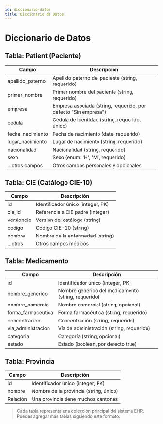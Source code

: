 ```yaml
---
id: diccionario-datos
title: Diccionario de Datos
---
```


# Diccionario de Datos

## Tabla: Patient (Paciente)

| Campo              | Descripción                                                        |
|--------------------|--------------------------------------------------------------------|
| apellido_paterno   | Apellido paterno del paciente (string, requerido)                  |
| primer_nombre      | Primer nombre del paciente (string, requerido)                     |
| empresa            | Empresa asociada (string, requerido, por defecto "Sin empresa")   |
| cedula             | Cédula de identidad (string, requerido, único)                     |
| fecha_nacimiento   | Fecha de nacimiento (date, requerido)                              |
| lugar_nacimiento   | Lugar de nacimiento (string, requerido)                            |
| nacionalidad       | Nacionalidad (string, requerido)                                   |
| sexo               | Sexo (enum: 'H', 'M', requerido)                                   |
| ...otros campos    | Otros campos personales y opcionales                               |

## Tabla: CIE (Catálogo CIE-10)

| Campo      | Descripción                                         |
|------------|-----------------------------------------------------|
| id         | Identificador único (integer, PK)                   |
| cie_id     | Referencia a CIE padre (integer)                    |
| versioncie | Versión del catálogo (string)                       |
| codigo     | Código CIE-10 (string)                              |
| nombre     | Nombre de la enfermedad (string)                    |
| ...otros   | Otros campos médicos                                |

## Tabla: Medicamento

| Campo             | Descripción                                         |
|-------------------|-----------------------------------------------------|
| id                | Identificador único (integer, PK)                   |
| nombre_generico   | Nombre genérico del medicamento (string, requerido) |
| nombre_comercial  | Nombre comercial (string, opcional)                 |
| forma_farmaceutica| Forma farmacéutica (string, requerido)              |
| concentracion     | Concentración (string, requerido)                   |
| via_administracion| Vía de administración (string, requerido)           |
| categoria         | Categoría (string, opcional)                        |
| estado            | Estado (boolean, por defecto true)                  |

## Tabla: Provincia

| Campo   | Descripción                                 |
|---------|---------------------------------------------|
| id      | Identificador único (integer, PK)           |
| nombre  | Nombre de la provincia (string, único)      |
| Relación| Una provincia tiene muchos cantones         |

> Cada tabla representa una colección principal del sistema EHR. Puedes agregar más tablas siguiendo este formato.
